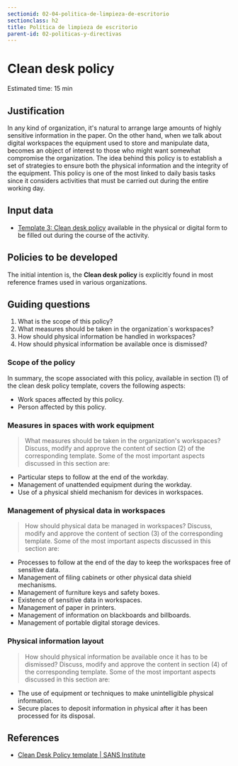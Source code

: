 ```yaml
---
sectionid: 02-04-politica-de-limpieza-de-escritorio
sectionclass: h2
title: Política de limpieza de escritorio
parent-id: 02-politicas-y-directivas
---
```

# Clean desk policy
Estimated time: 15 min

## Justification
In any kind of organization, it's natural to arrange large amounts of highly sensitive information in the paper. On the other hand, when we talk about digital workspaces the equipment used to store and manipulate data, becomes an object of interest to those who might want somewhat compromise the organization. The idea behind this policy is to establish a set of strategies to ensure both the physical information and the integrity of the equipment. This policy is one of the most linked to daily basis tasks since it considers activities that must be carried out during the entire working day.

## Input data
* [Template 3: Clean desk policy](https://sdamanual.org/es/plantillas/p3) available in the physical or digital form to be filled out during the course of the activity.

## Policies to be developed
The initial intention is, the **Clean desk policy**  is explicitly found in most reference frames used in various organizations.

## Guiding questions
1. What is the scope of this policy?
2. What measures should be taken in the organization´s workspaces?
3. How should physical information be handled in workspaces?
4. How should physical information be available once is dismissed?


### Scope of the policy
In summary, the scope associated with this policy, available in section (1) of the clean desk policy template, covers the following aspects:
* Work spaces affected by this policy.
* Person affected by this policy.

### Measures in spaces with work equipment
> What measures should be taken in the organization's workspaces?
Discuss, modify and approve the content of section (2) of the corresponding template. Some of the most important aspects discussed in this section are:
* Particular steps to follow at the end of the workday.
* Management of unattended equipment during the workday.
* Use of a physical shield mechanism for devices in workspaces.

### Management of physical data in workspaces
> How should physical data be managed in workspaces?
Discuss, modify and approve the content of section (3) of the corresponding template. Some of the most important aspects discussed in this section are:

* Processes to follow at the end of the day to keep the workspaces free of sensitive data.
* Management of filing cabinets or other physical data shield mechanisms.
* Management of furniture keys and safety boxes.
* Existence of sensitive data in workspaces.
* Management of paper in printers.
* Management of information on blackboards and billboards.
* Management of portable digital storage devices.

### Physical information layout
> How should physical information be available once it has to be dismissed?
Discuss, modify and approve the content in section (4) of the corresponding template. Some of the most important aspects discussed in this section are:

* The use of equipment or techniques to make unintelligible physical information.
* Secure places to deposit information in physical after it has been processed for its disposal.

## References
* [Clean Desk Policy template | SANS Institute](https://www.sans.org/security-resources/policies/general/pdf/clean-desk-policy)

